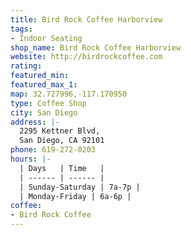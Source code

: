 ```yaml
---
title: Bird Rock Coffee Harborview
tags:
- Indoor Seating
shop_name: Bird Rock Coffee Harborview
website: http://birdrockcoffee.com
rating:
featured_min:
featured_max_1:
map: 32.727996,-117.170950
type: Coffee Shop
city: San Diego
address: |-
  2295 Kettner Blvd,
  San Diego, CA 92101
phone: 619-272-0203
hours: |-
  | Days   | Time   |
  | ------ | ------ |
  | Sunday-Saturday | 7a-7p |
  | Monday-Friday | 6a-6p |
coffee:
- Bird Rock Coffee 
---
```

